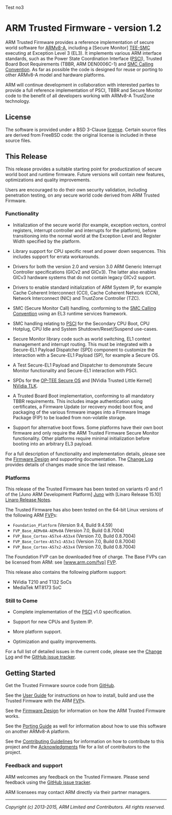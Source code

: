 Test no3

ARM Trusted Firmware - version 1.2
==================================

ARM Trusted Firmware provides a reference implementation of secure world
software for [ARMv8-A], including a [Secure Monitor] [TEE-SMC] executing at
Exception Level 3 (EL3). It implements various ARM interface standards, such as
the Power State Coordination Interface ([PSCI]), Trusted Board Boot Requirements
(TBBR, ARM DEN0006C-1) and [SMC Calling Convention][SMCCC]. As far as possible
the code is designed for reuse or porting to other ARMv8-A model and hardware
platforms.

ARM will continue development in collaboration with interested parties to
provide a full reference implementation of PSCI, TBBR and Secure Monitor code
to the benefit of all developers working with ARMv8-A TrustZone technology.


License
-------

The software is provided under a BSD 3-Clause [license]. Certain source files
are derived from FreeBSD code: the original license is included in these
source files.


This Release
------------

This release provides a suitable starting point for productization of secure
world boot and runtime firmware. Future versions will contain new features,
optimizations and quality improvements.

Users are encouraged to do their own security validation, including penetration
testing, on any secure world code derived from ARM Trusted Firmware.

### Functionality

*   Initialization of the secure world (for example, exception vectors, control
    registers, interrupt controller and interrupts for the platform), before
    transitioning into the normal world at the Exception Level and Register
    Width specified by the platform.

*   Library support for CPU specific reset and power down sequences. This
    includes support for errata workarounds.

*   Drivers for both the version 2.0 and version 3.0 ARM Generic Interrupt
    Controller specifications (GICv2 and GICv3). The latter also enables GICv3
    hardware systems that do not contain legacy GICv2 support.

*   Drivers to enable standard initialization of ARM System IP, for example
    Cache Coherent Interconnect (CCI), Cache Coherent Network (CCN), Network
    Interconnect (NIC) and TrustZone Controller (TZC).

*   SMC (Secure Monitor Call) handling, conforming to the [SMC Calling
    Convention][SMCCC] using an EL3 runtime services framework.

*   SMC handling relating to [PSCI] for the Secondary CPU Boot, CPU Hotplug,
    CPU Idle and System Shutdown/Reset/Suspend use-cases.

*   Secure Monitor library code such as world switching, EL1 context management
    and interrupt routing. This must be integrated with a Secure-EL1 Payload
    Dispatcher (SPD) component to customize the interaction with a Secure-EL1
    Payload (SP), for example a Secure OS.

*   A Test Secure-EL1 Payload and Dispatcher to demonstrate Secure Monitor
    functionality and Secure-EL1 interaction with PSCI.

*   SPDs for the [OP-TEE Secure OS] and [NVidia Trusted Little Kernel]
    [NVidia TLK].

*   A Trusted Board Boot implementation, conforming to all mandatory TBBR
    requirements. This includes image authentication using certificates, a
    Firmware Update (or recovery mode) boot flow, and packaging of the various
    firmware images into a Firmware Image Package (FIP) to be loaded from
    non-volatile storage.

*   Support for alternative boot flows. Some platforms have their own boot
    firmware and only require the ARM Trusted Firmware Secure Monitor
    functionality. Other platforms require minimal initialization before
    booting into an arbitrary EL3 payload.

For a full description of functionality and implementation details, please
see the [Firmware Design] and supporting documentation. The [Change Log]
provides details of changes made since the last release.

### Platforms

This release of the Trusted Firmware has been tested on variants r0 and r1 of
the [Juno ARM Development Platform] [Juno] with [Linaro Release 15.10]
[Linaro Release Notes].

The Trusted Firmware has also been tested on the 64-bit Linux versions of the
following ARM [FVP]s:

*   `Foundation_Platform` (Version 9.4, Build 9.4.59)
*   `FVP_Base_AEMv8A-AEMv8A` (Version 7.0, Build 0.8.7004)
*   `FVP_Base_Cortex-A57x4-A53x4` (Version 7.0, Build 0.8.7004)
*   `FVP_Base_Cortex-A57x1-A53x1` (Version 7.0, Build 0.8.7004)
*   `FVP_Base_Cortex-A57x2-A53x4` (Version 7.0, Build 0.8.7004)

The Foundation FVP can be downloaded free of charge. The Base FVPs can be
licensed from ARM: see [www.arm.com/fvp] [FVP].

This release also contains the following platform support:

*   NVidia T210 and T132 SoCs
*   MediaTek MT8173 SoC

### Still to Come

*   Complete implementation of the [PSCI] v1.0 specification.

*   Support for new CPUs and System IP.

*   More platform support.

*   Optimization and quality improvements.

For a full list of detailed issues in the current code, please see the [Change
Log] and the [GitHub issue tracker].


Getting Started
---------------

Get the Trusted Firmware source code from
[GitHub](https://www.github.com/ARM-software/arm-trusted-firmware).

See the [User Guide] for instructions on how to install, build and use
the Trusted Firmware with the ARM [FVP]s.

See the [Firmware Design] for information on how the ARM Trusted Firmware works.

See the [Porting Guide] as well for information about how to use this
software on another ARMv8-A platform.

See the [Contributing Guidelines] for information on how to contribute to this
project and the [Acknowledgments] file for a list of contributors to the
project.

### Feedback and support

ARM welcomes any feedback on the Trusted Firmware. Please send feedback using
the [GitHub issue tracker].

ARM licensees may contact ARM directly via their partner managers.


- - - - - - - - - - - - - - - - - - - - - - - - - -

_Copyright (c) 2013-2015, ARM Limited and Contributors. All rights reserved._


[License]:                  ./license.md "BSD license for ARM Trusted Firmware"
[Contributing Guidelines]:  ./contributing.md "Guidelines for contributors"
[Acknowledgments]:          ./acknowledgements.md "Contributor acknowledgments"
[Change Log]:               ./docs/change-log.md
[User Guide]:               ./docs/user-guide.md
[Firmware Design]:          ./docs/firmware-design.md
[Porting Guide]:            ./docs/porting-guide.md

[ARMv8-A]:               http://www.arm.com/products/processors/armv8-architecture.php "ARMv8-A Architecture"
[FVP]:                   http://www.arm.com/fvp "ARM's Fixed Virtual Platforms"
[Juno]:                  http://www.arm.com/products/tools/development-boards/versatile-express/juno-arm-development-platform.php "Juno ARM Development Platform"
[PSCI]:                  http://infocenter.arm.com/help/topic/com.arm.doc.den0022c/DEN0022C_Power_State_Coordination_Interface.pdf "Power State Coordination Interface PDD (ARM DEN 0022C)"
[SMCCC]:                 http://infocenter.arm.com/help/topic/com.arm.doc.den0028a/index.html "SMC Calling Convention PDD (ARM DEN 0028A)"
[TEE-SMC]:               http://www.arm.com/products/processors/technologies/trustzone/tee-smc.php "Secure Monitor and TEEs"
[GitHub issue tracker]:  https://github.com/ARM-software/tf-issues/issues
[OP-TEE Secure OS]:      https://github.com/OP-TEE/optee_os
[NVidia TLK]:            http://nv-tegra.nvidia.com/gitweb/?p=3rdparty/ote_partner/tlk.git;a=summary
[Linaro Release Notes]:  https://community.arm.com/docs/DOC-10952#jive_content_id_Linaro_Release_1510
